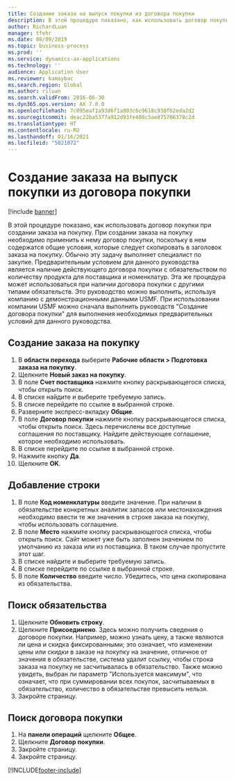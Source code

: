 ```yaml
---
title: Создание заказа на выпуск покупки из договора покупки
description: В этой процедуре показано, как использовать договор покупки при создании заказа на покупку.
author: RichardLuan
manager: tfehr
ms.date: 08/09/2019
ms.topic: business-process
ms.prod: ''
ms.service: dynamics-ax-applications
ms.technology: ''
audience: Application User
ms.reviewer: kamaybac
ms.search.region: Global
ms.author: riluan
ms.search.validFrom: 2016-06-30
ms.dyn365.ops.version: AX 7.0.0
ms.openlocfilehash: 7c095eaf1a93d6f1a803c6c9618c930fb2eda2d2
ms.sourcegitcommit: deac22ba5377a912d93fe408c5ae875706378c2d
ms.translationtype: HT
ms.contentlocale: ru-RU
ms.lasthandoff: 01/16/2021
ms.locfileid: "5021072"
---
```

# <a name="create-a-purchase-release-order-from-a-purchase-agreement"></a>Создание заказа на выпуск покупки из договора покупки

[!include [banner](../../includes/banner.md)]

В этой процедуре показано, как использовать договор покупки при создании заказа на покупку. При создании заказа на покупку необходимо применить к нему договор покупки, поскольку в нем содержатся общие условия, которые следует скопировать в заголовок заказа на покупку. Обычно эту задачу выполняет специалист по закупке. Предварительным условием для данного руководства является наличие действующего договора покупки с обязательством по количеству продукта для поставщика и номенклатур. Эта же процедура может использоваться при наличии договора покупки с другими типами обязательств. Это руководство можно выполнить, используя компанию с демонстрационными данными USMF. При использовании компании USMF можно сначала выполнить руководств "Создание договора покупки" для выполнения необходимых предварительных условий для данного руководства.


## <a name="create-a-purchase-order"></a>Создание заказа на покупку
1. В **области перехода** выберите **Рабочие области > Подготовка заказа на покупку**. 
2. Щелкните **Новый заказ на покупку**.
3. В поле **Счет поставщика** нажмите кнопку раскрывающегося списка, чтобы открыть поиск.
4. В списке найдите и выберите требуемую запись.
5. В списке перейдите по ссылке в выбранной строке.
6. Разверните экспресс-вкладку **Общие**.
7. В поле **Договор покупки** нажмите кнопку раскрывающегося списка, чтобы открыть поиск. Здесь перечислены все доступные соглашения по поставщику. Найдите действующее соглашение, которое необходимо использовать.  
8. В списке перейдите по ссылке в выбранной строке.
9. Нажмите кнопку **Да**.
10. Щелкните **OK**.

## <a name="add-a-line"></a>Добавление строки
1. В поле **Код номенклатуры** введите значение. При наличии в обязательстве конкретных аналитик запасов или местонахождения необходимо ввести те же значения в строке заказа на покупку, чтобы использовать соглашение.  
2. В поле **Место** нажмите кнопку раскрывающегося списка, чтобы открыть поиск. Сайт может уже быть заполнен значением по умолчанию из заказа или из поставщика. В таком случае пропустите этот шаг.  
3. В списке найдите и выберите требуемую запись.
4. В списке перейдите по ссылке в выбранной строке.
5. В поле **Количество** введите число. Убедитесь, что цена скопирована из обязательства.  

## <a name="look-up-the-commitment"></a>Поиск обязательства
1. Щелкните **Обновить строку**.
2. Щелкните **Присоединено**. Здесь можно получить сведения о договоре покупки. Например, можно узнать цену, а также являются ли цена и скидка фиксированными; это означает, что изменении цены или скидки в заказе на покупку на значение, отличное от значения в обязательстве, система удалит ссылку, чтобы строка заказа на покупку не засчитывалась в обязательство. Также можно увидеть, выбран ли параметр "Используется максимум", что означает, что при суммировании всех покупок, засчитываемых в обязательство, количество в обязательстве превысить нельзя.  
3. Закройте страницу.

## <a name="look-up-the-purchase-agreement"></a>Поиск договора покупки
1. На **панели операций** щелкните **Общее**.
2. Щелкните **Договор покупки**.
3. Закройте страницу.
4. Закройте страницу.



[!INCLUDE[footer-include](../../../includes/footer-banner.md)]